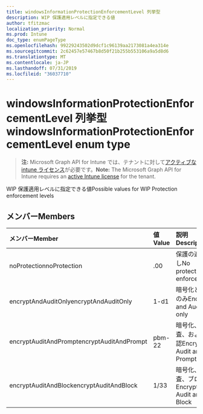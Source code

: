 ```yaml
---
title: windowsInformationProtectionEnforcementLevel 列挙型
description: WIP 保護適用レベルに指定できる値
author: tfitzmac
localization_priority: Normal
ms.prod: Intune
doc_type: enumPageType
ms.openlocfilehash: 99229243502d9dcf1c96139aa2173081a4ea314e
ms.sourcegitcommit: 2c62457e57467b8d50f21b255b553106a9a5d8d6
ms.translationtype: MT
ms.contentlocale: ja-JP
ms.lasthandoff: 07/31/2019
ms.locfileid: "36037710"
---
```

# <a name="windowsinformationprotectionenforcementlevel-enum-type"></a><span data-ttu-id="d40a0-103">windowsInformationProtectionEnforcementLevel 列挙型</span><span class="sxs-lookup"><span data-stu-id="d40a0-103">windowsInformationProtectionEnforcementLevel enum type</span></span>

> <span data-ttu-id="d40a0-104">**注:** Microsoft Graph API for Intune では、テナントに対して[アクティブな intune ライセンス](https://go.microsoft.com/fwlink/?linkid=839381)が必要です。</span><span class="sxs-lookup"><span data-stu-id="d40a0-104">**Note:** The Microsoft Graph API for Intune requires an [active Intune license](https://go.microsoft.com/fwlink/?linkid=839381) for the tenant.</span></span>

<span data-ttu-id="d40a0-105">WIP 保護適用レベルに指定できる値</span><span class="sxs-lookup"><span data-stu-id="d40a0-105">Possible values for WIP Protection enforcement levels</span></span>

## <a name="members"></a><span data-ttu-id="d40a0-106">メンバー</span><span class="sxs-lookup"><span data-stu-id="d40a0-106">Members</span></span>
|<span data-ttu-id="d40a0-107">メンバー</span><span class="sxs-lookup"><span data-stu-id="d40a0-107">Member</span></span>|<span data-ttu-id="d40a0-108">値</span><span class="sxs-lookup"><span data-stu-id="d40a0-108">Value</span></span>|<span data-ttu-id="d40a0-109">説明</span><span class="sxs-lookup"><span data-stu-id="d40a0-109">Description</span></span>|
|:---|:---|:---|
|<span data-ttu-id="d40a0-110">noProtection</span><span class="sxs-lookup"><span data-stu-id="d40a0-110">noProtection</span></span>|<span data-ttu-id="d40a0-111">.0</span><span class="sxs-lookup"><span data-stu-id="d40a0-111">0</span></span>|<span data-ttu-id="d40a0-112">保護の適用なし</span><span class="sxs-lookup"><span data-stu-id="d40a0-112">No protection enforcement</span></span>|
|<span data-ttu-id="d40a0-113">encryptAndAuditOnly</span><span class="sxs-lookup"><span data-stu-id="d40a0-113">encryptAndAuditOnly</span></span>|<span data-ttu-id="d40a0-114">1-d</span><span class="sxs-lookup"><span data-stu-id="d40a0-114">1</span></span>|<span data-ttu-id="d40a0-115">暗号化と監査のみ</span><span class="sxs-lookup"><span data-stu-id="d40a0-115">Encrypt and Audit only</span></span>|
|<span data-ttu-id="d40a0-116">encryptAuditAndPrompt</span><span class="sxs-lookup"><span data-stu-id="d40a0-116">encryptAuditAndPrompt</span></span>|<span data-ttu-id="d40a0-117">pbm-2</span><span class="sxs-lookup"><span data-stu-id="d40a0-117">2</span></span>|<span data-ttu-id="d40a0-118">暗号化、監査、および確認</span><span class="sxs-lookup"><span data-stu-id="d40a0-118">Encrypt, Audit and Prompt</span></span>|
|<span data-ttu-id="d40a0-119">encryptAuditAndBlock</span><span class="sxs-lookup"><span data-stu-id="d40a0-119">encryptAuditAndBlock</span></span>|<span data-ttu-id="d40a0-120">1/3</span><span class="sxs-lookup"><span data-stu-id="d40a0-120">3</span></span>|<span data-ttu-id="d40a0-121">暗号化、監査、ブロック</span><span class="sxs-lookup"><span data-stu-id="d40a0-121">Encrypt, Audit and Block</span></span>|



